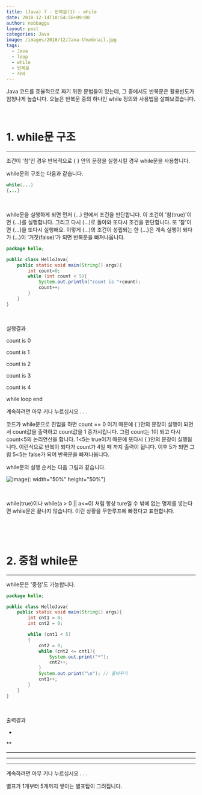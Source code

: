 ```yaml
---
title: (Java) 7 - 반복문(1) - while
date: 2018-12-14T18:54:58+09:00
author: nobbaggu
layout: post
categories: Java
image: /images/2018/12/Java-thumbnail.jpg
tags:
  - Java
  - loop
  - while
  - 반복문
  - 자바
---
```

Java 코드를 효율적으로 짜기 위한 문법들이 있는데, 그 중에서도 반복문은 활용빈도가 엄청나게 높습니다. 오늘은 반복문 중의 하나인 while 정의와 사용법을 살펴보겠습니다.

&nbsp;

# 1. while문 구조

* * *

조건이 '참'인 경우 반복적으로 { } 안의 문장을 실행시킬 경우 while문을 사용합니다.

while문의 구조는 다음과 같습니다.

~~~ java
while(...)
{...}
~~~

&nbsp;

while문을 실행하게 되면 먼저 (...) 안에서 조건을 판단합니다. 이 조건이 '참(true)'이면 {...}를 실행합니다. 그리고 다시 (...)로 돌아와 또다시 조건을 판단합니다. 또 '참'이면 {...}을 또다시 실행해요. 이렇게 (...)의 조건이 성립되는 한 {...}은 계속 실행이 되다가 (...)이 '거짓(false)'가 되면 반복문을 빠져나옵니다.

~~~ java
package hello;

public class HelloJava{
    public static void main(String[] args){
        int count=0;
        while (int count < 5){
            System.out.println("count is "+count);
            count++;
        }
    }
}
~~~

&nbsp;

실행결과

count is 0


count is 1


count is 2


count is 3


count is 4


while loop end


계속하려면 아무 키나 누르십시오 . . .</pre>

코드가 while문으로 진입을 하면 count == 0 이기 때문에 { }안의 문장이 실행이 되면서 count값을 출력하고 count값을 1 증가시킵니다. 그럼 count는 1이 되고 다시 count<5의 논리연산을 합니다. 1<5는 true이기 때문에 또다시 { }안의 문장이 실행됩니다. 이런식으로 반복이 되다가 count가 4일 때 까지 출력이 됩니다. 이후 5가 되면 그럼 5<5는 false가 되어 반복문을 빠져나옵니다.

while문의 실행 순서는 다음 그림과 같습니다.

![image](https://nobbaggu.github.io/images/2018/09/123.jpg){: width="50%" height="50%"}

&nbsp;

while(true)이나 while(a > 0 || a<=0) 처럼 항상 ture일 수 밖에 없는 명제를 넣는다면 while문은 끝나지 않습니다. 이런 상황을 무한루프에 빠졌다고 표현합니다.

&nbsp;

&nbsp;

# 2. 중첩 while문

* * *

while문은 '중첩'도 가능합니다.

~~~ java
package hello;

public class HelloJava{
    public static void main(String[] args){
        int cnt1 = 0;
        int cnt2 = 0;

        while (cnt1 < 5)
        {
            cnt2 = 0;
            while (cnt2 <= cnt1){
                System.out.print("*");
                cnt2++;
            }
            System.out.print("\n"); // 줄바꾸기
            cnt1++;
        }
    }
}
~~~

&nbsp;

출력결과

*


**


***


****


*****


계속하려면 아무 키나 누르십시오 . . . 

별표가 1개부터 5개까지 쌓이는 별표탑이 그려집니다.